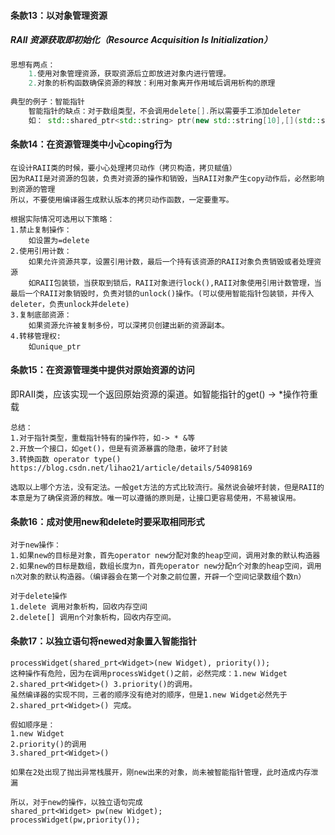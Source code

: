 #### 条款13：以对象管理资源



##### RAII 资源获取即初始化（Resource Acquisition Is Initialization）

```c++
思想有两点：
    1.使用对象管理资源，获取资源后立即放进对象内进行管理。
    2.对象的析构函数确保资源的释放：利用对象离开作用域后调用析构的原理
    
典型的例子：智能指针
    智能指针的缺点：对于数组类型，不会调用delete[].所以需要手工添加deleter
    如： std::shared_ptr<std::string> ptr(new std::string[10],[](std::string* p){delete[] p; });
```



#### 条款14：在资源管理类中小心coping行为

```
在设计RAII类的时候，要小心处理拷贝动作（拷贝构造，拷贝赋值）
因为RAII是对资源的包装，负责对资源的操作和销毁，当RAII对象产生copy动作后，必然影响到资源的管理
所以，不要使用编译器生成默认版本的拷贝动作函数，一定要重写。

根据实际情况可选用以下策略：
1.禁止复制操作：
	如设置为=delete
2.使用引用计数：
	如果允许资源共享，设置引用计数，最后一个持有该资源的RAII对象负责销毁或者处理资源
	如RAII包装锁，当获取到锁后，RAII对象进行lock(),RAII对象使用引用计数管理，当最后一个RAII对象销毁时，负责对锁的unlock()操作。(可以使用智能指针包装锁，并传入deleter，负责unlock并delete)
3.复制底部资源：
	如果资源允许被复制多份，可以深拷贝创建出新的资源副本。
4.转移管理权:
	如unique_ptr
```



#### 条款15：在资源管理类中提供对原始资源的访问

即RAII类，应该实现一个返回原始资源的渠道。如智能指针的get() -> *操作符重载

```
总结：
1.对于指针类型，重载指针特有的操作符，如-> * &等
2.开放一个接口，如get()，但是有资源暴露的隐患，破坏了封装
3.转换函数 operator type()
https://blog.csdn.net/lihao21/article/details/54098169

选取以上哪个方法，没有定法。一般get方法的方式比较流行。虽然说会破坏封装，但是RAII的本意是为了确保资源的释放。唯一可以遵循的原则是，让接口更容易使用，不易被误用。
```



#### 条款16：成对使用new和delete时要采取相同形式

```
对于new操作：
1.如果new的目标是对象，首先operator new分配对象的heap空间，调用对象的默认构造器
2.如果new的目标是数组，数组长度为n，首先operator new分配n个对象的heap空间，调用n次对象的默认构造器。（编译器会在第一个对象之前位置，开辟一个空间记录数组个数n）

对于delete操作
1.delete 调用对象析构，回收内存空间
2.delete[] 调用n个对象析构，回收内存空间。

```



#### 条款17：以独立语句将newed对象置入智能指针

```
processWidget(shared_prt<Widget>(new Widget), priority()); 
这种操作有危险，因为在调用processWidget()之前，必然完成：1.new Widget 2.shared_prt<Widget>() 3.priority()的调用。
虽然编译器的实现不同，三者的顺序没有绝对的顺序，但是1.new Widget必然先于 2.shared_prt<Widget>() 完成。

假如顺序是：
1.new Widget 
2.priority()的调用
3.shared_prt<Widget>()

如果在2处出现了抛出异常栈展开，刚new出来的对象，尚未被智能指针管理，此时造成内存泄漏

所以，对于new的操作，以独立语句完成
shared_prt<Widget> pw(new Widget);
processWidget(pw,priority());

```


